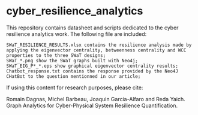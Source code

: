 # cyber_resilience_analytics

This repository contains datasheet and scripts dedicated to the cyber resilience analytics work.
The following file are included:

    SWaT_RESILIENCE_RESULTS.xlsx contains the resilience analysis made by applying the eigenvector centrality, betweenness centrality and WCC properties to the three SWaT designs;
    SWaT_*.png show the SWaT graphs built with Neo4j;
    SWaT_EIG_P*_*.eps show graphical eigenvector centrality results;
    Chatbot_response.txt contains the response provided by the Neo4J CHatBot to the question mentionned in our article;

If using this content for research purposes, please cite:

Romain Dagnas, Michel Barbeau, Joaquin Garcia-Alfaro and Reda Yaich. Graph Analytics for Cyber-Physical System Resilience Quantification.

